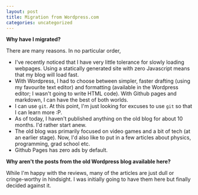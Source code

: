 ```yaml
---
layout: post
title: Migration from Wordpress.com
categories: uncategorized
---
```


**Why have I migrated?**

There are many reasons. In no particular order,

* I've recently noticed that I have very little tolerance for slowly loading webpages. Using a statically generated site with zero Javascript means that my blog will load fast.
* With Wordpress, I had to choose between simpler, faster drafting (using my favourite text editor) and formatting (available in the Wordpress editor; I wasn't going to write HTML code). With Github pages and markdown, I can have the best of both worlds.
* I can use `git`. At this point, I'm just looking for excuses to use `git` so that I can learn more :P.
* As of today, I haven't published anything on the old blog for about 10 months. I'd rather start anew.
* The old blog was primarily focused on video games and a bit of tech (at an earlier stage). Now, I'd also like to put in a few articles about physics, programming, grad school etc.
* Github Pages has zero ads by default.

**Why aren't the posts from the old Wordpress blog available here?**

While I'm happy with the reviews, many of the articles are just dull or cringe-worthy in hindsight. I was initially going to have them here but finally decided against it.
